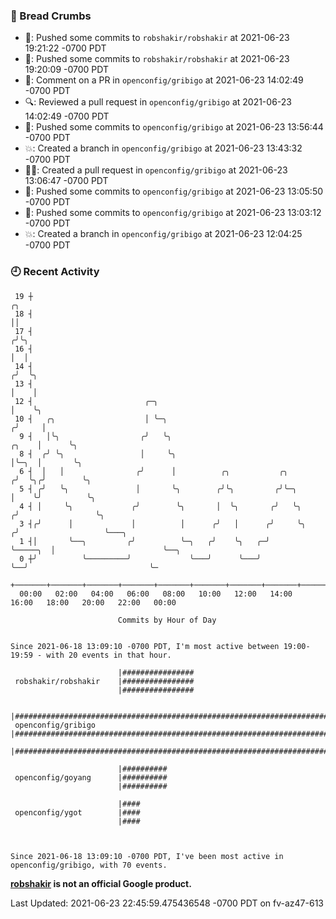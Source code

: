 ### 🍞 Bread Crumbs

 * 🚢: Pushed some commits to `robshakir/robshakir` at 2021-06-23 19:21:22 -0700 PDT
 * 🚢: Pushed some commits to `robshakir/robshakir` at 2021-06-23 19:20:09 -0700 PDT
 * 💬: Comment on a PR in  `openconfig/gribigo` at 2021-06-23 14:02:49 -0700 PDT
 * 🔍: Reviewed a pull request in  `openconfig/gribigo` at 2021-06-23 14:02:49 -0700 PDT
 * 🚢: Pushed some commits to `openconfig/gribigo` at 2021-06-23 13:56:44 -0700 PDT
 * 💥: Created a branch in `openconfig/gribigo` at 2021-06-23 13:43:32 -0700 PDT
 * ✍🏼: Created a pull request in `openconfig/gribigo` at 2021-06-23 13:06:47 -0700 PDT
 * 🚢: Pushed some commits to `openconfig/gribigo` at 2021-06-23 13:05:50 -0700 PDT
 * 🚢: Pushed some commits to `openconfig/gribigo` at 2021-06-23 13:03:12 -0700 PDT
 * 💥: Created a branch in `openconfig/gribigo` at 2021-06-23 12:04:25 -0700 PDT

### 🕘 Recent Activity
```
 19 ┼                                                                                 ╭╮
 18 ┤                                                                                 ││
 17 ┤                                                                                ╭╯╰╮
 16 ┤                                                                                │  │
 14 ┤                                                                               ╭╯  ╰╮
 13 ┤                                                                               │    │
 12 ┤                         ╭─╮                                                   │    ╰╮
 10 ┤   ╭╮                    │ ╰─╮                                                ╭╯     │
  9 ┤   │╰╮                  ╭╯   ╰╮                                         ╭╮    │      ╰╮
  8 ┤  ╭╯ ╰╮                 │     ╰╮                                        │╰─╮  │       ╰╮
  6 ┤  │   │                ╭╯      │          ╭╮           ╭╮              ╭╯  ╰╮╭╯        ╰╮
  5 ┤ ╭╯   ╰╮               │       ╰╮        ╭╯╰╮         ╭╯╰─╮            │    ╰╯          ╰╮
  4 ┤ │     ╰╮             ╭╯        ╰╮       │  ╰╮       ╭╯   ╰╮          ╭╯                 ╰╮
  3 ┤╭╯      │             │          │      ╭╯   │      ╭╯     ╰╮        ╭╯                   ╰───╮
  1 ┤│       ╰──╮         ╭╯          ╰─╮   ╭╯    ╰╮   ╭─╯       ╰─────╮  │                        ╰──╮
  0 ┼╯          ╰─────────╯             ╰───╯      ╰───╯               ╰──╯                           ╰─
    +───────+───────+───────+───────+───────+───────+───────+───────+───────+───────+───────+───────+────
  00:00   02:00   04:00   06:00   08:00   10:00   12:00   14:00   16:00   18:00   20:00   22:00   00:00   

						Commits by Hour of Day


Since 2021-06-18 13:09:10 -0700 PDT, I'm most active between 19:00-19:59 - with 20 events in that hour.

```



```
                        |################
 robshakir/robshakir    |################
                        |################

                        |######################################################################
 openconfig/gribigo     |######################################################################
                        |######################################################################

                        |##########
 openconfig/goyang      |##########
                        |##########

                        |####
 openconfig/ygot        |####
                        |####



Since 2021-06-18 13:09:10 -0700 PDT, I've been most active in openconfig/gribigo, with 70 events.

```
**[robshakir](mailto:robjs@google.com) is not an official Google product.**


Last Updated: 2021-06-23 22:45:59.475436548 -0700 PDT on fv-az47-613
